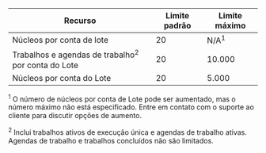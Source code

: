 | **Recurso** | **Limite padrão** | **Limite máximo** |
| --- | --- | --- |
| Núcleos por conta de lote |20 |N/A<sup>1</sup> |
| Trabalhos e agendas de trabalho<sup>2</sup> por conta do Lote |20 |10\.000 |
| Núcleos por conta do Lote |20 |5\.000 |

<sup>1</sup> O número de núcleos por conta de Lote pode ser aumentado, mas o número máximo não está especificado. Entre em contato com o suporte ao cliente para discutir opções de aumento.  

<sup>2</sup> Inclui trabalhos ativos de execução única e agendas de trabalho ativas. Agendas de trabalho e trabalhos concluídos não são limitados.

<!---HONumber=AcomDC_0615_2016-->
